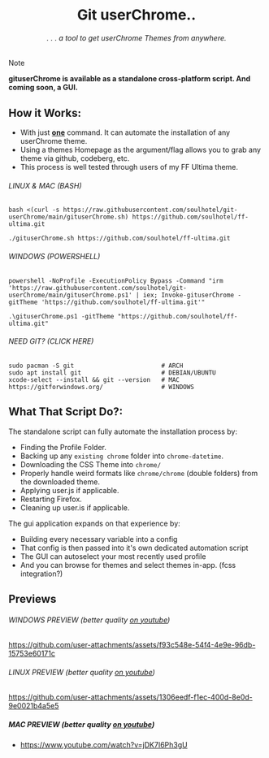 <div align="center">

# Git userChrome..

###### . . . a tool to get userChrome Themes from anywhere.

</div>

>[!NOTE]
> **gituserChrome is available as a standalone cross-platform script. And coming soon, a GUI.**

## How it Works:

- With just <ins>**one**</ins> command. It can automate the installation of any userChrome theme.
- Using a themes Homepage as the argument/flag allows you to grab any theme via github, codeberg, etc.
- This process is well tested through users of my FF Ultima theme.
###### *LINUX & MAC (BASH)*
```
bash <(curl -s https://raw.githubusercontent.com/soulhotel/git-userChrome/main/gituserChrome.sh) https://github.com/soulhotel/ff-ultima.git
```
```
./gituserChrome.sh https://github.com/soulhotel/ff-ultima.git
```
###### *WINDOWS (POWERSHELL)*
```
powershell -NoProfile -ExecutionPolicy Bypass -Command "irm 'https://raw.githubusercontent.com/soulhotel/git-userChrome/main/gituserChrome.ps1' | iex; Invoke-gituserChrome -gitTheme 'https://github.com/soulhotel/ff-ultima.git'"
```
```
.\gituserChrome.ps1 -gitTheme "https://github.com/soulhotel/ff-ultima.git"
```

###### *NEED GIT? (CLICK HERE)*
```
sudo pacman -S git                        # ARCH
sudo apt install git                      # DEBIAN/UBUNTU
xcode-select --install && git --version   # MAC
https://gitforwindows.org/                # WINDOWS
```


## What That Script Do?:

The standalone script can fully automate the installation process by:
- Finding the Profile Folder.
- Backing up any `existing chrome` folder into `chrome-datetime`.
- Downloading the CSS Theme into `chrome/`
- Properly handle weird formats like `chrome/chrome` (double folders) from the downloaded theme.
- Applying user.js if applicable.
- Restarting Firefox.
- Cleaning up user.is if applicable.

The gui application expands on that experience by:
- Building every necessary variable into a config
- That config is then passed into it's own dedicated automation script
- The GUI can autoselect your most recently used profile
- And you can browse for themes and select themes in-app. (fcss integration?)

## Previews

###### *WINDOWS PREVIEW* (better quality [on youtube](https://www.youtube.com/watch?v=yc3xRjVgR8A&list=PLTVs0Y4lTV55tEwbkGwlooQinDbge3a6O&index=2))
https://github.com/user-attachments/assets/f93c548e-54f4-4e9e-96db-15753e60171c

###### *LINUX PREVIEW* (better quality [on youtube](https://www.youtube.com/watch?v=Cb350ZcjUu0&list=PLTVs0Y4lTV55tEwbkGwlooQinDbge3a6O&index=1))
https://github.com/user-attachments/assets/1306eedf-f1ec-400d-8e0d-9e0021b4a5e5

##### *MAC PREVIEW* (better quality [on youtube](https://www.youtube.com/watch?v=jDK7I6Ph3gU))

- https://www.youtube.com/watch?v=jDK7I6Ph3gU
